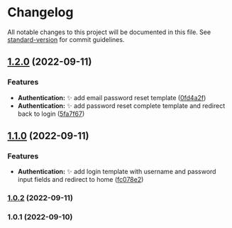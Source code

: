 # Changelog

All notable changes to this project will be documented in this file. See [standard-version](https://github.com/conventional-changelog/standard-version) for commit guidelines.

## [1.2.0](https://github.com/Pixel-5/edc-base/compare/v1.1.0...v1.2.0) (2022-09-11)


### Features

* **Authentication:** :sparkles: add email password reset template ([0fd4a2f](https://github.com/Pixel-5/edc-base/commit/0fd4a2f152f8a0d4515b0daf52e12fe1b6cbc5fa))
* **Authentication:** :sparkles: add password reset complete template and redirect back to login ([5fa7f67](https://github.com/Pixel-5/edc-base/commit/5fa7f6770985f41a463953051fcbe38c59118f9a))

## [1.1.0](https://github.com/Pixel-5/edc-base/compare/v1.0.2...v1.1.0) (2022-09-11)


### Features

* **Authentication:** :sparkles: add login template with username and password input fields and redirect to home ([fc078e2](https://github.com/Pixel-5/edc-base/commit/fc078e2340a863010a206ae3bdc7c5945a0bea62))

### [1.0.2](https://github.com/Pixel-5/edc-base/compare/v1.0.1...v1.0.2) (2022-09-11)

### 1.0.1 (2022-09-10)
